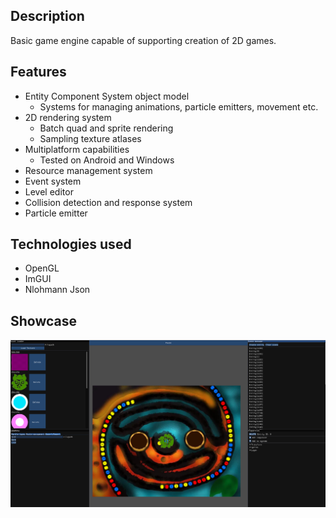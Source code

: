 ## Description
Basic game engine capable of supporting creation of 2D games.
## Features
- Entity Component System object model
  - Systems for managing animations, particle emitters, movement etc.
- 2D rendering system
  - Batch quad and sprite rendering
  - Sampling texture atlases
- Multiplatform capabilities
  - Tested on Android and Windows
- Resource management system
- Event system
- Level editor
- Collision detection and response system
- Particle emitter
## Technologies used
- OpenGL
- ImGUI
- Nlohmann Json
## Showcase
![showcase](pic.png)
